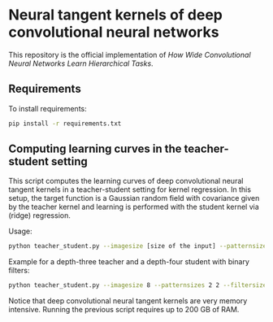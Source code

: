 # Neural tangent kernels of deep convolutional neural networks

This repository is the official implementation of *How Wide Convolutional Neural Networks Learn Hierarchical Tasks*.

## Requirements

To install requirements:

```bash
pip install -r requirements.txt
```

## Computing learning curves in the teacher-student setting

This script computes the learning curves of deep convolutional neural tangent kernels in a teacher-student setting for kernel regression. In this setup, the target function is a Gaussian random field with covariance given by the teacher kernel and learning is performed with the student kernel via (ridge) regression.

Usage:

```bash
python teacher_student.py --imagesize [size of the input] --patternsizes [list of teacher filter sizes] --filtersizes [list of student filter sizes]
```

Example for a depth-three teacher and a depth-four student with binary filters:

```bash
python teacher_student.py --imagesize 8 --patternsizes 2 2 --filtersizes 2 2 2
```

Notice that deep convolutional neural tangent kernels are very memory intensive. Running the previous script requires up to 200 GB of RAM.
